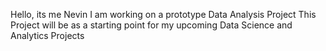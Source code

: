 Hello, its me Nevin
I am working on a prototype Data Analysis Project
This Project will be as a starting point for my upcoming Data Science and Analytics Projects
